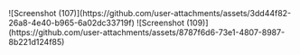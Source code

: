 <div >
  ![Screenshot (107)](https://github.com/user-attachments/assets/3dd44f82-26a8-4e40-b965-6a02dc33719f)
  ![Screenshot (109)](https://github.com/user-attachments/assets/8787f6d6-73e1-4807-8987-8b221d124f85)
</div>
